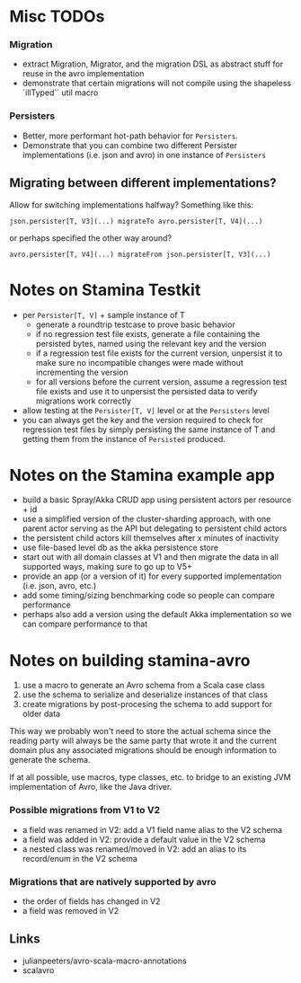 
# Misc TODOs

### Migration
- extract Migration, Migrator, and the migration DSL as abstract stuff for reuse in the avro implementation
- demonstrate that certain migrations will not compile using the shapeless `illTyped`` util macro

### Persisters
- Better, more performant hot-path behavior for `Persisters`.
- Demonstrate that you can combine two different Persister implementations (i.e. json and avro) in one instance of `Persisters`

## Migrating between different implementations?
Allow for switching implementations halfway? Something like this:

    json.persister[T, V3](...) migrateTo avro.persister[T, V4](...)

or perhaps specified the other way around?

    avro.persister[T, V4](...) migrateFrom json.persister[T, V3](...)


# Notes on Stamina Testkit

- per `Persister[T, V]` + sample instance of T
    + generate a roundtrip testcase to prove basic behavior
    + if no regression test file exists, generate a file containing the persisted bytes, named using the relevant key and the version
    + if a regression test file exists for the current version, unpersist it to make sure no incompatible changes were made without incrementing the version
    + for all versions before the current version, assume a regression test file exists and use it to unpersist the persisted data to verify migrations work correctly
- allow testing at the `Persister[T, V]` level or at the `Persisters` level
- you can always get the key and the version required to check for regression test files by simply persisting the same instance of T and getting them from the instance of `Persisted` produced.


# Notes on the Stamina example app

- build a basic Spray/Akka CRUD app using persistent actors per resource + id
- use a simplified version of the cluster-sharding approach, with one parent actor serving as the API but delegating to persistent child actors
- the persistent child actors kill themselves after x minutes of inactivity
- use file-based level db as the akka persistence store
- start out with all domain classes at V1 and then migrate the data in all supported ways, making sure to go up to V5+
- provide an app (or a version of it) for every supported implementation (i.e. json, avro, etc.)
- add some timing/sizing benchmarking code so people can compare performance
- perhaps also add a version using the default Akka implementation so we can compare performance to that


# Notes on building stamina-avro

1. use a macro to generate an Avro schema from a Scala case class
2. use the schema to serialize and deserialize instances of that class
3. create migrations by post-procesing the schema to add support for older data

This way we probably won't need to store the actual schema since the reading party will always be the same party that wrote it and the current domain plus any associated migrations should be enough information to generate the schema.

If at all possible, use macros, type classes, etc. to bridge to an existing JVM implementation of Avro, like the Java driver.

### Possible migrations from V1 to V2

- a field was renamed in V2: add a V1 field name alias to the V2 schema
- a field was added in V2: provide a default value in the V2 schema
- a nested class was renamed/moved in V2: add an alias to its record/enum in the V2 schema

### Migrations that are natively supported by avro

- the order of fields has changed in V2
- a field was removed in V2

## Links

- julianpeeters/avro-scala-macro-annotations
- scalavro


